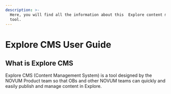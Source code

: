 ```yaml
---
description: >-
  Here, you will find all the information about this  Explore content management
  tool.
---
```


# Explore CMS User Guide

## What is Explore CMS

Explore CMS \(Content Management System\) is a tool designed by the NOVUM Product team so that OBs and other NOVUM teams can quickly and easily publish and manage content in Explore.

